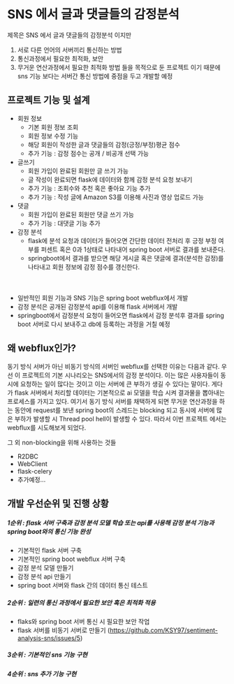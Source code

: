 # SNS 에서 글과 댓글들의 감정분석
제목은 SNS 에서 글과 댓글들의 감정분석 이지만
1. 서로 다른 언어의 서버끼리 통신하는 방법
2. 통신과정에서 필요한 최적화, 보안
3. 무거운 연산과정에서 필요한 최적화 방법
들을 목적으로 둔 프로젝트 이기 때문에 sns 기능 보다는 서버간 통신 방법에 중점을 두고 개발할 예정

## 프로젝트 기능 및 설계

- 회원 정보
  - 기본 회원 정보 조회
  - 회원 정보 수정 기능
  - 해당 회원이 작성한 글과 댓글들의 감정(긍정/부정)평균 점수
  - 추가 기능 : 감정 점수는 공개 / 비공개 선택 가능
- 글쓰기
  - 회원 가입이 완료된 회원만 글 쓰기 가능
  - 글 작성이 완료되면 flask에 데이터와 함께 감정 분석 요청 보내기
  - 추가 기능 : 조회수와 추천 혹은 좋아요 기능 추가
  - 추가 기능 : 작성 글에 Amazon S3를 이용해 사진과 영상 업로드 가능
- 댓글
  - 회원 가입이 완료된 회원만 댓글 쓰기 가능
  - 추가 기능 : 대댓글 기능 추가
- 감정 분석
  - flask에 분석 요청과 데이터가 들어오면 간단한 데이터 전처리 후 긍정 부정 여부를 퍼센트 혹은 0과 1상태로 나타내어 spring boot 서버로 결과를 보내준다.
  - springboot에서 결과를 받으면 해당 게시글 혹은 댓글에 결과(분석한 감정)를 나타내고 회원 정보에 감정 점수를 갱신한다.
<br/><br/><br/><br/>
- 일반적인 회원 기능과 SNS 기능은 spring boot webflux에서 개발
- 감정 분석은 공개된 감정분석 api를 이용해 flask 서버에서 개발
- springboot에서 감정분석 요청이 들어오면 flask에서 감정 분석후 결과를 spring boot 서버로 다시 보내주고 db에 등록하는 과정을 거칠 예정

## 왜 webflux인가?
동기 방식 서버가 아닌 비동기 방식의 서버인 webflux를 선택한 이유는 다음과 같다.
우선 이 프로젝트의 기본 시나리오는 SNS에서의 감정 분석이다. 이는 많은 사용자들이 동시에 요청하는 일이 많다는 것이고 이는 서버에 큰 부하가 생길 수 있다는 말이다.
게다가 flask 서버에서 처리할 데이터는 기본적으로 ai 모델을 학습 시켜 결과물을 뽑아내는 프로세스를 가지고 있다. 여기서 동기 방식 서버를 채택하게 되면
무거운 연산과정을 하는 동안에 request를 보낸 spring boot의 스레드는 blocking 되고 동시에 서버에 많은 부하가 발생할 시 Thread pool hell이 발생할 수 있다.
따라서 이번 프로젝트 에서는 webflux를 시도해보게 되었다.
<br/>

그 외 non-blocking을 위해 사용하는 것들
- R2DBC
- WebClient
- flask-celery
- 추가예정...

## 개발 우선순위 및 진행 상황

##### 1순위 : flask 서버 구축과 감정 분석 모델 학습 또는 api를 사용해 감정 분석 기능과 spring boot와의 통신 기능 완성
  - 기본적인 flask 서버 구축
  - 기본적인 spring boot webflux 서버 구축
  - 감정 분석 모델 만들기
  - 감정 분석 api 만들기
  - spring boot 서버와 flask 간의 데이터 통신 테스트

##### 2순위 : 일련의 통신 과정에서 필요한 보안 혹은 최적화 적용
  - flaks와 spring boot 서버 통신 시 필요한 보안 작업
  - flask 서버를 비동기 서버로 만들기 (https://github.com/KSY97/sentiment-analysis-sns/issues/5)

##### 3순위 : 기본적인 sns 기능 구현

##### 4순위 : sns 추가 기능 구현
